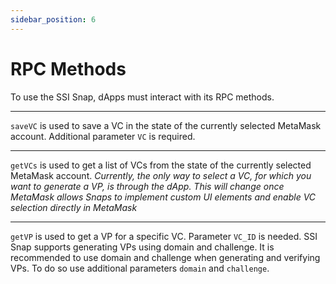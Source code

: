 ```yaml
---
sidebar_position: 6
---
```


# RPC Methods

To use the SSI Snap, dApps must interact with its RPC methods.

---

`saveVC` is used to save a VC in the state of the currently selected MetaMask account. Additional parameter `VC` is required.

---

`getVCs` is used to get a list of VCs from the state of the currently selected MetaMask account. <i> Currently, the only way to select a VC, for which you want to generate a VP, is through the dApp. This will change once MetaMask allows Snaps to implement custom UI elements and enable VC selection directly in MetaMask </i>

---

`getVP` is used to get a VP for a specific VC. Parameter `VC_ID` is needed. SSI Snap supports generating VPs using domain and challenge. It is recommended to use domain and challenge when generating and verifying VPs. To do so use additional parameters `domain` and `challenge`.
